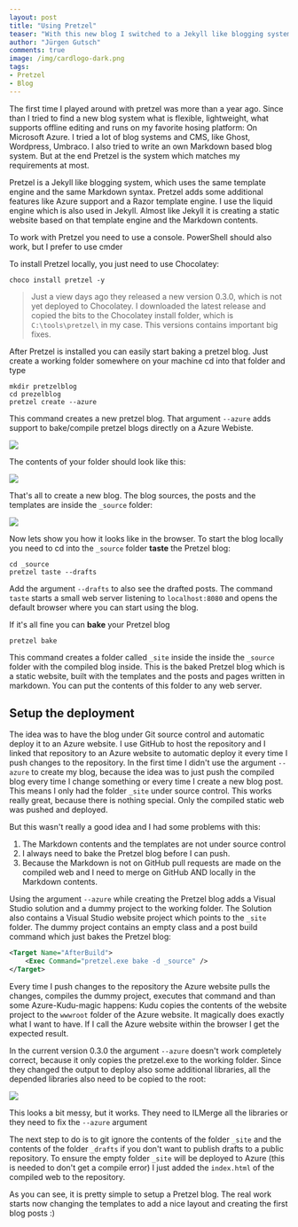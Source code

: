 ```yaml
--- 
layout: post
title: "Using Pretzel"
teaser: "With this new blog I switched to a Jekyll like blogging system called Pretzel. Pretzel is Jekyll written in .NET and a lightweight, easy to use and funny blogging system. This blog post is about the pretzel setup I did to get this blog running."
author: "Jürgen Gutsch"
comments: true
image: /img/cardlogo-dark.png
tags: 
- Pretzel
- Blog
---
```


The first time I played around with pretzel was more than a year ago. Since than I tried to find a new blog system what is flexible, lightweight, what supports offline editing and runs on my favorite hosing platform: On Microsoft Azure. I tried a lot of blog systems and CMS, like Ghost, Wordpress, Umbraco. I also tried to write an own Markdown based blog system. But at the end Pretzel is the system which matches my requirements at most.

Pretzel is a Jekyll like blogging system, which uses the same template engine and the same Markdown syntax. Pretzel adds some additional features like Azure support and a Razor template engine. I use the liquid engine which is also used in Jekyll. Almost like Jekyll it is creating a static website based on that template engine and the Markdown contents.

To work with Pretzel you need to use a console. PowerShell should also work, but I prefer to use cmder

To install Pretzel locally, you just need to use Chocolatey:

~~~ batch
choco install pretzel -y
~~~

> Just a view days ago they released a new version 0.3.0, which is not yet deployed to Chocolatey. I downloaded the latest release and copied the bits to the Chocolatey install folder, which is `C:\tools\pretzel\` in my case. This versions contains important big fixes.

After Pretzel is installed you can easily start baking a pretzel blog. Just create a working folder somewhere on your machine cd into that folder and type

~~~ batch
mkdir pretzelblog
cd prezelblog
pretzel create --azure
~~~

This command creates a new pretzel blog. That argument `--azure` adds support to bake/compile pretzel blogs directly on a Azure Webiste.

![](/img/pretzel/create.png)

The contents of your folder should look like this:

![](/img/pretzel/createfolder.png)

That's all to create a new blog. The blog sources, the posts and the templates are inside the `_source` folder:

![](/img/pretzel/insidesource.png)

Now lets show you how it looks like in the browser. To start the blog locally you need to cd into the `_source` folder **taste** the Pretzel blog:

~~~ batch 
cd _source
pretzel taste --drafts
~~~

Add the argument `--drafts` to also see the drafted posts. The command `taste` starts a small web server listening to `localhost:8080` and opens the default browser where you can start using the blog.

If it's all fine you can **bake** your Pretzel blog

~~~ batch
pretzel bake
~~~

This command creates a folder called `_site` inside the inside the `_source` folder with the compiled blog inside. This is the baked Pretzel blog which is a static website, built with the templates and the posts and pages written in markdown. You can put the contents of this folder to any web server.

## Setup the deployment

The idea was to have the blog under Git source control and automatic deploy it to an Azure website. I use GitHub to host the repository and I linked that repository to an Azure website to automatic deploy it every time I push changes to the repository. In the first time I didn't use the argument `--azure` to create my blog, because the idea was to just push the compiled blog every time I change something or every time I create a new blog post. This means I only had the folder `_site` under source control. This works really great, because there is nothing special. Only the compiled static web was pushed and deployed.

But this wasn't really a good idea and I had some problems with this:

1. The Markdown contents and the templates are not under source control
2. I always need to bake the Pretzel blog before I can push.
3. Because the Markdown is not on GitHub pull requests are made on the compiled web and I need to merge on GitHub AND locally in the Markdown contents.

Using the argument `--azure` while creating the Pretzel blog adds a Visual Studio solution and a dummy project to the working folder. The Solution also contains a Visual Studio website project which points to the `_site` folder. The dummy project contains an empty class and a post build command which just bakes the Pretzel blog:

~~~ xml
<Target Name="AfterBuild">
	<Exec Command="pretzel.exe bake -d _source" />
</Target>
~~~

Every time I push changes to the repository the Azure website pulls the changes, compiles the dummy project, executes that command and than some Azure-Kudu-magic happens: Kudu copies the contents of the website project to the `wwwroot` folder of the Azure website. It magically does exactly what I want to have. If I call the Azure website within the browser I get the expected result.

In the current version 0.3.0 the argument `--azure` doesn't work completely correct, because it only copies the pretzel.exe to the working folder. Since they changed the output to deploy also some additional libraries, all the depended libraries also need to be copied to the root:
 
![](/img/pretzel/shimcomplete.png)
 
This looks a bit messy, but it works. They need to ILMerge all the libraries or they need to fix the `--azure` argument

The next step to do is to git ignore the contents of the folder `_site` and the contents of the folder `_drafts` if you don't want to publish drafts to a public repository. To ensure the empty folder `_site` will be deployed to Azure (this is needed to don't get a compile error) I just added the `index.html` of the compiled web to the repository.

As you can see, it is pretty simple to setup a Pretzel blog. The real work starts now changing the templates to add a nice layout and creating the first blog posts :)